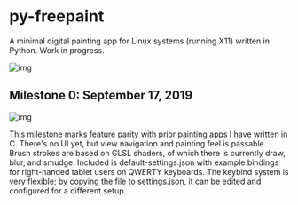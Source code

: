 # py-freepaint

A minimal digital painting app for Linux systems (running X11) written in Python. Work in progress.

![img](https://i.imgur.com/kakWXAm.png)

## Milestone 0: September 17, 2019

![img](https://i.imgur.com/finrNgp.png)

This milestone marks feature parity with prior painting apps I have written in C. There's no UI yet, but view navigation and painting feel is passable. Brush strokes are based on GLSL shaders, of which there is currently draw, blur, and smudge. Included is default-settings.json with example bindings for right-handed tablet users on QWERTY keyboards. The keybind system is very flexible; by copying the file to settings.json, it can be edited and configured for a different setup.